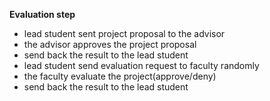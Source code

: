**Evaluation step**
- lead student sent project proposal to the advisor
- the advisor approves the project proposal
- send back the result to the lead student
- lead student send evaluation request to faculty randomly
- the faculty evaluate the project(approve/deny)
- send back the result to the lead student
